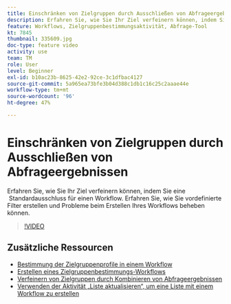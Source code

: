 ```yaml
---
title: Einschränken von Zielgruppen durch Ausschließen von Abfrageergebnissen
description: Erfahren Sie, wie Sie Ihr Ziel verfeinern können, indem Sie eine  Standardausschluss für einen Workflow. Erfahren Sie, wie Sie vordefinierte Filter erstellen und Probleme beim Erstellen Ihres Workflows beheben können.
feature: Workflows, Zielgruppenbestimmungsaktivität, Abfrage-Tool
kt: 7845
thumbnail: 335609.jpg
doc-type: feature video
activity: use
team: TM
role: User
level: Beginner
exl-id: b10ac23b-8625-42e2-92ce-3c1dfbac4127
source-git-commit: 5a965ea73bfe3b04d388c1db1c16c25c2aaae44e
workflow-type: tm+mt
source-wordcount: '96'
ht-degree: 47%

---
```


# Einschränken von Zielgruppen durch Ausschließen von Abfrageergebnissen

Erfahren Sie, wie Sie Ihr Ziel verfeinern können, indem Sie eine  Standardausschluss für einen Workflow. Erfahren Sie, wie Sie vordefinierte Filter erstellen und Probleme beim Erstellen Ihres Workflows beheben können.

>[!VIDEO](https://video.tv.adobe.com/v/335609?quality=12)

## Zusätzliche Ressourcen

* [Bestimmung der Zielgruppenprofile in einem Workflow](/help/profile-management/target-profiles-in-a-workflow.md)
* [Erstellen eines Zielgruppenbestimmungs-Workflows](/help/process-management/create-a-targeting-workflow.md)
* [Verfeinern von Zielgruppen durch Kombinieren von Abfrageergebnissen](/help/process-management/refine-targets-by-combining-query-results.md)
* [Verwenden der Aktivität „Liste aktualisieren“, um eine Liste mit einem Workflow zu erstellen](/help/process-management/use-the-update-list-activity.md)

